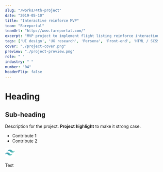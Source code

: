 ```yaml
---
slug: "/works/4th-project"
date: "2019-05-10"
title: "Interactive reinforce MVP"
team: "Fareportal"
teamUrl: "http://www.fareportal.com/"
excerpt: "MVP project to implement flight listing reinforce interaction in CheapOair PWA mobile experience to improve listing page engagement"
tags: ['UI design', 'UX research', 'Persona', 'Front-end', 'HTML / SCSS', 'JS', 'RWD', 'PWA', 'Interaction']
cover: "./project-cover.png"
preview: "./project-preview.png"
role: " "
industry: " "
number: "04"
headerFlip: false
---
```


# Heading

## Sub-heading

Description for the project.
**Project highlight** to make it strong case.

* Contribute 1
* Contribute 2

![Image test](./tailwind-icon.png)

<div class="bg-gray-300">Test</div>
